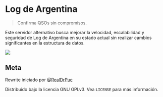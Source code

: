 # Log de Argentina
> Confirma QSOs sin compromisos.

Este servidor alternativo busca mejorar la velocidad, escalabilidad y seguridad
de Log de Argentina en su estado actual sin realizar cambios significantes en
la estructura de datos.

![](https://logdeargentina.com.ar/wp/wp-content/uploads/2021/02/cabecera2_1500x200.jpg)

## Meta

Rewrite iniciado por [@RealDrPuc](https://github.com/RealDrPuc)

Distribuido bajo la licencia GNU GPLv3. Vea ``LICENSE`` para más información.
